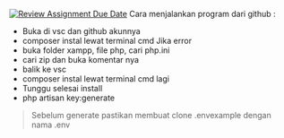 [![Review Assignment Due Date](https://classroom.github.com/assets/deadline-readme-button-24ddc0f5d75046c5622901739e7c5dd533143b0c8e959d652212380cedb1ea36.svg)](https://classroom.github.com/a/bOnVcDng)
Cara menjalankan program dari github :
- Buka di vsc dan github akunnya
- composer instal lewat terminal cmd
Jika error
- buka folder xampp, file php, cari php.ini
- cari zip dan buka komentar nya
- balik ke vsc 
- composer instal lewat terminal cmd lagi
- Tunggu selesai install
- php artisan key:generate
> Sebelum generate pastikan membuat clone .envexample dengan nama .env
